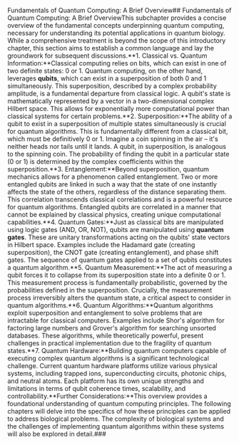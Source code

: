 Fundamentals of Quantum Computing: A Brief Overview## Fundamentals of Quantum Computing: A Brief OverviewThis subchapter provides a concise overview of the fundamental concepts underpinning quantum computing, necessary for understanding its potential applications in quantum biology.  While a comprehensive treatment is beyond the scope of this introductory chapter, this section aims to establish a common language and lay the groundwork for subsequent discussions.**1. Classical vs. Quantum Information:**Classical computing relies on bits, which can exist in one of two definite states: 0 or 1. Quantum computing, on the other hand, leverages **qubits**, which can exist in a superposition of both 0 and 1 simultaneously. This superposition, described by a complex probability amplitude, is a fundamental departure from classical logic.  A qubit's state is mathematically represented by a vector in a two-dimensional complex Hilbert space. This allows for exponentially more computational power than classical systems for certain problems.**2. Superposition:**The ability of a qubit to exist in a superposition of multiple states simultaneously is crucial for quantum algorithms.  This is fundamentally different from a classical bit, which must be definitively 0 or 1.  Imagine a coin spinning in the air – it's neither heads nor tails until it lands. A qubit, in superposition, is analogous to the spinning coin.  The probability of finding the qubit in a particular state (0 or 1) is determined by the complex coefficients within the superposition.**3. Entanglement:**Beyond superposition, quantum mechanics allows for a phenomenon called entanglement.  Two or more entangled qubits are linked in such a way that the state of one instantly affects the state of the others, regardless of the distance separating them.  This correlation transcends classical correlations and is a powerful resource for quantum algorithms.  Entangled qubits are correlated in a manner that cannot be explained by classical physics, creating unique computational capabilities.**4. Quantum Gates:**Just as classical bits are manipulated using logic gates (AND, OR, NOT), qubits are manipulated using **quantum gates**.  These are unitary transformations acting on the qubits' state vectors in Hilbert space.  Examples include the Hadamard gate (creating superposition), the CNOT gate (creating entanglement), and phase shift gates.  The sequence of quantum gates applied to a set of qubits constitutes a quantum algorithm.**5. Quantum Measurement:**The act of measuring a qubit forces it to collapse from its superposition state into a definite 0 or 1. This measurement process is fundamentally probabilistic, governed by the probabilities defined in the superposition. Crucially, the measurement process irreversibly alters the quantum state, a critical aspect to consider in quantum algorithms.**6. Quantum Algorithms:**Quantum algorithms exploit superposition and entanglement to solve problems that are intractable for classical computers.  Examples include Shor's algorithm for factoring large numbers and Grover's algorithm for searching unsorted databases.  These algorithms, while theoretically powerful, present challenges in practical implementation due to the fragility of quantum states.**7. Quantum Hardware:**Building quantum computers capable of executing complex quantum algorithms is a significant technological challenge. Current quantum hardware platforms utilize various physical systems, including trapped ions, superconducting circuits, photonic chips, and neutral atoms.  Each platform has its own unique strengths and limitations in terms of qubit coherence times, scalability, and controllability.**Further Considerations:**This overview provides a foundational understanding of quantum computing principles.  The following chapters will delve into the specifics of how these principles can be applied to address biological problems. The complexity of biological systems and the challenges of implementing quantum algorithms within these systems will also be explored in detail.###